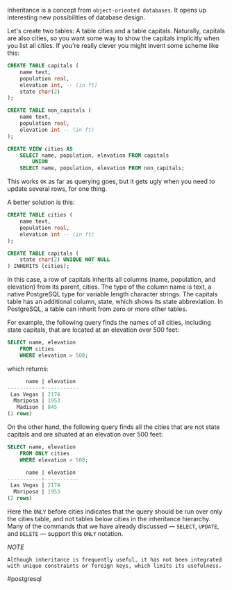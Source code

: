Inheritance is a concept from `object-oriented databases`. It opens up interesting new possibilities of database design.

Let's create two tables: A table cities and a table capitals. Naturally, capitals are also cities, so you want some way to show the capitals implicitly when you list all cities. If you're really clever you might invent some scheme like this:

```SQL
CREATE TABLE capitals (
	name text,
	population real,
	elevation int, -- (in ft)
	state char(2)
);
```

```SQL
CREATE TABLE non_capitals (
	name text,
	population real,
	elevation int -- (in ft)
);
```

```SQL
CREATE VIEW cities AS
	SELECT name, population, elevation FROM capitals
		UNION
	SELECT name, population, elevation FROM non_capitals;
```

This works `OK` as far as querying goes, but it gets ugly when you need to update several rows, for one thing.

A better solution is this:

```SQL
CREATE TABLE cities (
	name text,
	population real,
	elevation int -- (in ft)
);
```

```SQL
CREATE TABLE capitals (
	state char(2) UNIQUE NOT NULL
) INHERITS (cities);
```

In this case, a row of capitals inherits all columns (name, population, and elevation) from
its parent, cities. The type of the column name is text, a native PostgreSQL type for variable length character strings. The capitals table has an additional column, state, which shows its state abbreviation. In PostgreSQL, a table can inherit from zero or more other tables.

For example, the following query finds the names of all cities, including state capitals, that are located at an elevation over 500 feet:

```SQL
SELECT name, elevation
	FROM cities
	WHERE elevation > 500;
```

which returns:

```SQL
	  name | elevation
-----------+-----------
 Las Vegas | 2174
  Mariposa | 1953
   Madison | 845
(3 rows)
```

On the other hand, the following query finds all the cities that are not state capitals and are situated at an elevation over 500 feet:

```SQL
SELECT name, elevation
	FROM ONLY cities
	WHERE elevation > 500;
```

```SQL
	  name | elevation
-----------+-----------
 Las Vegas | 2174  
  Mariposa | 1953
(2 rows)
```

Here the `ONLY` before cities indicates that the query should be run over only the cities table, and not tables below cities in the inheritance hierarchy. Many of the commands that we have already discussed — `SELECT`, `UPDATE`, and `DELETE` — support this `ONLY` notation.

*NOTE*

`Although inheritance is frequently useful, it has not been integrated with unique constraints or foreign keys, which limits its usefulness.`

#postgresql 